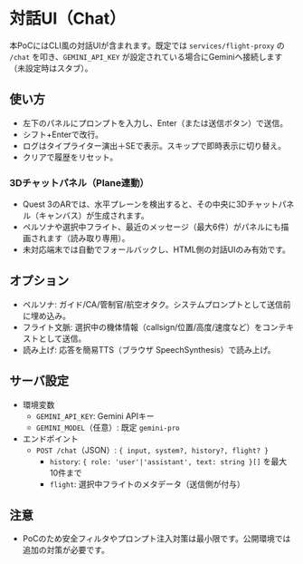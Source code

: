 # 対話UI（Chat）

本PoCにはCLI風の対話UIが含まれます。既定では `services/flight-proxy` の `/chat` を叩き、`GEMINI_API_KEY` が設定されている場合にGeminiへ接続します（未設定時はスタブ）。

## 使い方
- 左下のパネルにプロンプトを入力し、Enter（または送信ボタン）で送信。
- シフト+Enterで改行。
- ログはタイプライター演出＋SEで表示。スキップで即時表示に切り替え。
- クリアで履歴をリセット。

### 3Dチャットパネル（Plane連動）
- Quest 3のARでは、水平プレーンを検出すると、その中央に3Dチャットパネル（キャンバス）が生成されます。
- ペルソナや選択中フライト、最近のメッセージ（最大6件）がパネルにも描画されます（読み取り専用）。
- 未対応端末では自動でフォールバックし、HTML側の対話UIのみ有効です。

## オプション
- ペルソナ: ガイド/CA/管制官/航空オタク。システムプロンプトとして送信前に埋め込み。
- フライト文脈: 選択中の機体情報（callsign/位置/高度/速度など）をコンテキストとして送信。
- 読み上げ: 応答を簡易TTS（ブラウザ SpeechSynthesis）で読み上げ。

## サーバ設定
- 環境変数
  - `GEMINI_API_KEY`: Gemini APIキー
  - `GEMINI_MODEL`（任意）: 既定 `gemini-pro`
- エンドポイント
  - `POST /chat`（JSON）: `{ input, system?, history?, flight? }`
    - `history`: `{ role: 'user'|'assistant', text: string }[]` を最大10件まで
    - `flight`: 選択中フライトのメタデータ（送信側が付与）

## 注意
- PoCのため安全フィルタやプロンプト注入対策は最小限です。公開環境では追加の対策が必要です。
